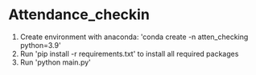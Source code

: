 # Attendance_checkin
1) Create environment with anaconda: 'conda create -n atten_checking python=3.9'
2) Run 'pip install -r requirements.txt' to install all required packages
3) Run 'python main.py'